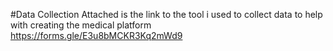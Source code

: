 #Data Collection
Attached is the link to the tool i used to collect data to help with creating the medical platform
https://forms.gle/E3u8bMCKR3Kq2mWd9
